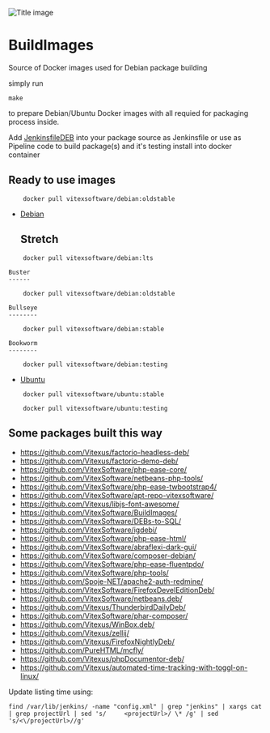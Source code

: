 ![Title image](build-images.svg?raw=truue)

# BuildImages
Source of Docker images used for Debian package building

simply run

```shell
make
```

to prepare Debian/Ubuntu Docker images with all requied for packaging process inside.

Add [JenkinsfileDEB](JenkinsfileDEB) into your package source as Jenkinsfile or use as Pipeline code to build package(s) and it's
testing install into docker container


Ready to use images 
-------------------

```shell
    docker pull vitexsoftware/debian:oldstable
```

  * [Debian](https://hub.docker.com/r/vitexsoftware/debian/tags?page=1&ordering=last_updated)

	Stretch
	------
```shell
    docker pull vitexsoftware/debian:lts
```

	Buster
	------
```shell
    docker pull vitexsoftware/debian:oldstable
```

	Bullseye
	--------


```shell
    docker pull vitexsoftware/debian:stable
```

	Bookworm
	--------


```shell
    docker pull vitexsoftware/debian:testing
```




  * [Ubuntu](https://hub.docker.com/r/vitexsoftware/ubuntu/tags?page=1&ordering=last_updated)


```shell
    docker pull vitexsoftware/ubuntu:stable
```


```shell
    docker pull vitexsoftware/ubuntu:testing
```



Some packages built this way
----------------------------

  * https://github.com/Vitexus/factorio-headless-deb/
  * https://github.com/Vitexus/factorio-demo-deb/
  * https://github.com/VitexSoftware/php-ease-core/
  * https://github.com/VitexSoftware/netbeans-php-tools/
  * https://github.com/VitexSoftware/php-ease-twbootstrap4/
  * https://github.com/VitexSoftware/apt-repo-vitexsoftware/
  * https://github.com/Vitexus/libjs-font-awesome/
  * https://github.com/VitexSoftware/BuildImages/
  * https://github.com/VitexSoftware/DEBs-to-SQL/
  * https://github.com/VitexSoftware/igdebi/
  * https://github.com/VitexSoftware/php-ease-html/
  * https://github.com/VitexSoftware/abraflexi-dark-gui/
  * https://github.com/VitexSoftware/composer-debian/
  * https://github.com/VitexSoftware/php-ease-fluentpdo/
  * https://github.com/VitexSoftware/php-tools/
  * https://github.com/Spoje-NET/apache2-auth-redmine/
  * https://github.com/VitexSoftware/FirefoxDevelEditionDeb/
  * https://github.com/VitexSoftware/netbeans.deb/
  * https://github.com/Vitexus/ThunderbirdDailyDeb/
  * https://github.com/VitexSoftware/phar-composer/
  * https://github.com/Vitexus/WinBox.deb/
  * https://github.com/Vitexus/zellij/
  * https://github.com/Vitexus/FirefoxNightlyDeb/
  * https://github.com/PureHTML/mcfly/
  * https://github.com/Vitexus/phpDocumentor-deb/
  * https://github.com/Vitexus/automated-time-tracking-with-toggl-on-linux/




Update listing time using:

```shell
find /var/lib/jenkins/ -name "config.xml" | grep "jenkins" | xargs cat | grep projectUrl | sed 's/     <projectUrl>/ \* /g' | sed 's/<\/projectUrl>//g'
```
